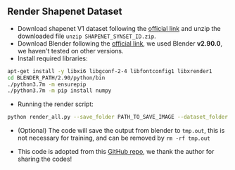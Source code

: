 ## Render Shapenet Dataset

- Download shapenet V1 dataset following the [official link](https://shapenet.org/) and
  unzip the downloaded file `unzip SHAPENET_SYNSET_ID.zip`.
- Download Blender following the [official link](https://www.blender.org/), we used
  Blender **v2.90.0**, we haven't tested on other versions.
- Install required libraries:

```bash
apt-get install -y libxi6 libgconf-2-4 libfontconfig1 libxrender1
cd BLENDER_PATH/2.90/python/bin
./python3.7m -m ensurepip
./python3.7m -m pip install numpy 
```

- Running the render script:

```bash
python render_all.py --save_folder PATH_TO_SAVE_IMAGE --dataset_folder PATH_TO_3D_OBJ --blender_root PATH_TO_BLENDER
```

- (Optional) The code will save the output from blender to `tmp.out`, this is not
  necessary for training, and can be removed by `rm -rf tmp.out`


- This code is adopted from
  this [GitHub repo](https://github.com/panmari/stanford-shapenet-renderer), we thank the
  author for sharing the codes! 